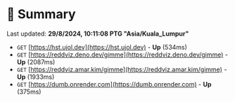 # 📖 Summary
Last updated: **29/8/2024, 10:11:08 PTG "Asia/Kuala_Lumpur"**

- `GET` [https://hst.ujol.dev](https://hst.ujol.dev) - **Up** (534ms)
- `GET` [https://reddviz.deno.dev/gimme](https://reddviz.deno.dev/gimme) - **Up** (2087ms)
- `GET` [https://reddviz.amar.kim/gimme](https://reddviz.amar.kim/gimme) - **Up** (1933ms)
- `GET` [https://dumb.onrender.com](https://dumb.onrender.com) - **Up** (375ms)

